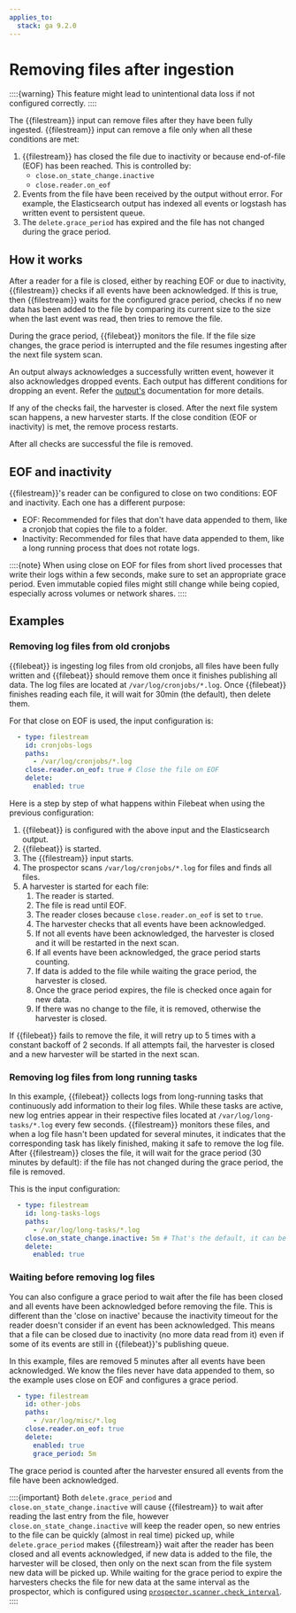 ```yaml
---
applies_to:
  stack: ga 9.2.0
---
```


# Removing files after ingestion

::::{warning}
This feature might lead to unintentional data loss if not configured correctly.
::::

The {{filestream}} input can remove files after they have been fully
ingested. {{filestream}} input can remove a file only when all these
conditions are met:
1. {{filestream}} has closed the file due to inactivity or because end-of-file (EOF) has
   been reached. This is controlled by:
     - `close.on_state_change.inactive`
     - `close.reader.on_eof`
2. Events from the file have been received by the output
   without error. For example, the Elasticsearch output has indexed all
   events or logstash has written event to persistent queue.
3. The `delete.grace_period` has expired and the file has not changed
   during the grace period.

## How it works
After a reader for a file is closed, either by reaching EOF or due
to inactivity, {{filestream}} checks if all events have been acknowledged.
If this is true, then {{filestream}} waits for the configured grace period,
checks if no new data has been added to the file by
comparing its current size to the size when the last event was read,
then tries to remove the file.

During the grace period, {{filebeat}} monitors the file. If the file size
changes, the grace period is interrupted and the file resumes
ingesting after the next file system scan.

An output always acknowledges a successfully written event,
however it also acknowledges dropped events. Each output has
different conditions for dropping an event. Refer the
[output's](/reference/filebeat/configuring-output.md) documentation
for more details.

If any of the checks fail, the harvester is closed. After the next
file system scan happens, a new harvester starts. If the close
condition (EOF or inactivity) is met, the remove process restarts.

After all checks are successful the file is removed.

## EOF and inactivity

{{filestream}}'s reader can be configured to close on two conditions: EOF
and inactivity. Each one has a different purpose:

 - EOF:  Recommended for files that don't have data appended to
   them, like a cronjob that copies the file to a folder.
 - Inactivity: Recommended for files that have data appended to
   them, like a long running process that does not rotate logs.

::::{note}
When using close on EOF for files from short lived processes that write
their logs within a few seconds, make sure to set an appropriate grace
period. Even immutable copied files might still change while being copied,
especially across volumes or network shares.
::::

## Examples
### Removing log files from old cronjobs
{{filebeat}} is ingesting log files from old cronjobs, all files
have been fully written and {{filebeat}} should remove them once it
finishes publishing all data. The log files are located at
`/var/log/cronjobs/*.log`. Once {{filebeat}} finishes reading each file,
it will wait for 30min (the default), then delete them.

For that close on EOF is used, the input configuration is:
```yaml
  - type: filestream
    id: cronjobs-logs
    paths:
      - /var/log/cronjobs/*.log
    close.reader.on_eof: true # Close the file on EOF
    delete:
      enabled: true
```

Here is a step by step of what happens within Filebeat when using the
previous configuration:

1. {{filebeat}} is configured with the above input and the Elasticsearch
   output.
2. {{filebeat}} is started.
3. The {{filestream}} input starts.
4. The prospector scans `/var/log/cronjobs/*.log` for files and finds
   all files.
5. A harvester is started for each file:
   1. The reader is started.
   2. The file is read until EOF.
   3. The reader closes because `close.reader.on_eof` is set to `true`.
   4. The harvester checks that all events have been acknowledged.
   5. If not all events have been acknowledged, the harvester is closed
      and it will be restarted in the next scan.
   6. If all events have been acknowledged, the grace period starts
      counting.
   7. If data is added to the file while waiting the grace period, the
      harvester is closed.
   8. Once the grace period expires, the file is checked once again
      for new data.
   9. If there was no change to the file, it is removed, otherwise the
      harvester is closed.

If {{filebeat}} fails to remove the file, it will retry up to 5 times with
a constant backoff of 2 seconds. If all attempts fail, the harvester
is closed and a new harvester will be started in the next scan.

### Removing log files from long running tasks

In this example, {{filebeat}} collects logs from long-running tasks that
continuously add information to their log files. While these tasks are
active, new log entries appear in their respective files located at
`/var/log/long-tasks/*.log` every few seconds. {{filestream}} monitors these
files, and when a log file hasn't been updated for several minutes, it
indicates that the corresponding task has likely finished, making it
safe to remove the log file. After {{filestream}} closes the file, it will
wait for the grace period (30 minutes by default): if the file has not
changed during the grace period, the file is removed.

This is the input configuration:

```yaml
  - type: filestream
    id: long-tasks-logs
    paths:
      - /var/log/long-tasks/*.log
    close.on_state_change.inactive: 5m # That's the default, it can be omitted.
    delete:
      enabled: true
```

### Waiting before removing log files

You can also configure a grace period to wait after the
file has been closed and all events have been acknowledged before
removing the file. This is different than the 'close on
inactive' because the inactivity timeout for the reader doesn't
consider if an event has been acknowledged. This means that a file can be
closed due to inactivity (no more data read from it) even if some of
its events are still in {{filebeat}}'s publishing queue.

In this example, files are removed 5 minutes after all events have been
acknowledged. We know the files never have data appended to them, so the
example uses close on EOF and configures a grace period.

```yaml
  - type: filestream
    id: other-jobs
    paths:
      - /var/log/misc/*.log
    close.reader.on_eof: true
    delete:
      enabled: true
      grace_period: 5m
```

The grace period is counted after the harvester ensured all
events from the file have been acknowledged.

::::{important}
Both `delete.grace_period` and `close.on_state_change.inactive` will
cause {{filestream}} to wait after reading the last entry from the file,
however `close.on_state_change.inactive` will keep the reader open, so
new entries to the file can be quickly (almost in real time) picked
up, while `delete.grace_period` makes {{filestream}} wait after the reader
has been closed and all events acknowledged, if new data is added to the
file, the harvester will be closed, then only on the next scan from
the file system new data will be picked up. While waiting for the
grace period to expire the harvesters checks the file for new data at
the same interval as the prospector, which is configured using
[`prospector.scanner.check_interval`](/reference/filebeat/filebeat-input-filestream.md#filebeat-input-filestream-scan-frequency).
::::
